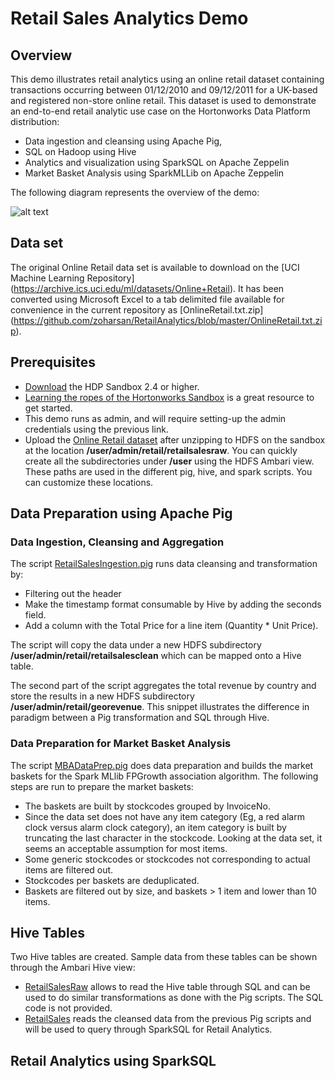 # Retail Sales Analytics Demo
## Overview
This demo illustrates retail analytics using an online retail dataset containing transactions occurring between 01/12/2010 and 09/12/2011 for a UK-based and registered non-store online retail. This dataset is used to demonstrate an end-to-end retail analytic use case on the Hortonworks Data Platform distribution:

* Data ingestion and cleansing using Apache Pig, 
* SQL on Hadoop using Hive
* Analytics and visualization using SparkSQL on Apache Zeppelin
* Market Basket Analysis using SparkMLLib on Apache Zeppelin

The following diagram represents the overview of the demo:

![alt text](https://github.com/zoharsan/RetailAnalytics/blob/master/RetailAnalyticsOverview.jpg "Retail Analytics Demo Overview")

## Data set

The original Online Retail data set is available to download on the [UCI Machine Learning Repository] (https://archive.ics.uci.edu/ml/datasets/Online+Retail). It has been converted using Microsoft Excel to a tab delimited file available for convenience in the current repository as [OnlineRetail.txt.zip] (https://github.com/zoharsan/RetailAnalytics/blob/master/OnlineRetail.txt.zip).

## Prerequisites

* [Download](http://hortonworks.com/downloads/#sandbox) the HDP Sandbox 2.4 or higher.
* [Learning the ropes of the Hortonworks Sandbox](http://hortonworks.com/hadoop-tutorial/learning-the-ropes-of-the-hortonworks-sandbox/) is a great resource to get started.
* This demo runs as admin, and will require setting-up the admin credentials using the previous link. 
* Upload the [Online Retail dataset](https://github.com/zoharsan/RetailAnalytics/blob/master/OnlineRetail.txt.zip) after unzipping to HDFS on the sandbox at the location **/user/admin/retail/retailsalesraw**. You can quickly create all the subdirectories under **/user** using the HDFS Ambari view. These paths are used in the different pig, hive, and spark scripts. You can customize these locations.

## Data Preparation using Apache Pig

### Data Ingestion, Cleansing and Aggregation

The script [RetailSalesIngestion.pig](https://github.com/zoharsan/RetailAnalytics/blob/master/RetailSalesIngestion.pig) runs data cleansing and transformation by:
* Filtering out the header
* Make the timestamp format consumable by Hive by adding the seconds field.
* Add a column with the Total Price for a line item (Quantity * Unit Price).

The script will copy the data under a new HDFS subdirectory **/user/admin/retail/retailsalesclean** which can be mapped onto a Hive table.

The second part of the script aggregates the total revenue by country and store the results in a new HDFS subdirectory **/user/admin/retail/georevenue**. This snippet illustrates the difference in paradigm between a Pig transformation and SQL through Hive.


### Data Preparation for Market Basket Analysis

The script [MBADataPrep.pig](https://github.com/zoharsan/RetailAnalytics/blob/master/MBADataPrep.pig) does data preparation and builds the market baskets for the Spark MLlib FPGrowth association algorithm. The following steps are run to prepare the market baskets:

* The baskets are built by stockcodes grouped by InvoiceNo.
* Since the data set does not have any item category (Eg, a red alarm clock versus alarm clock category), an item category is built by truncating the last character in the stockcode. Looking at the data set, it seems an acceptable assumption for most items.
* Some generic stockcodes or stockcodes not corresponding to actual items are filtered out.
* Stockcodes per baskets are deduplicated.
* Baskets are filtered out by size, and baskets > 1 item and lower than 10 items.

## Hive Tables

Two Hive tables are created. Sample data from these tables can be shown through the Ambari Hive view:

- [RetailSalesRaw](https://github.com/zoharsan/RetailAnalytics/blob/master/RetailSalesRaw.ddl) allows to read the Hive table through SQL and can be used to do similar transformations as done with the Pig scripts. The SQL code is not provided.
- [RetailSales](https://github.com/zoharsan/RetailAnalytics/blob/master/RetailSales.ddl) reads the cleansed data from the previous Pig scripts and will be used to query through SparkSQL for Retail Analytics.

## Retail Analytics using SparkSQL





